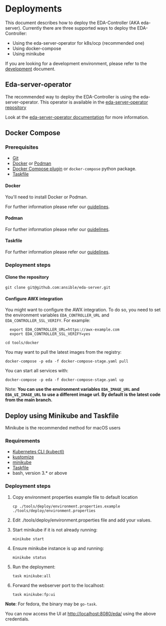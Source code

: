 # Deployments

This document describes how to deploy the EDA-Controller (AKA eda-server).
Currently there are three supported ways to deploy the EDA-Controller:

* Using the eda-server-operator for k8s/ocp (recommended one)
* Using docker-compose
* Using minikube

If you are looking for a development environment, please refer to the [development](development.md) document.

## Eda-server-operator

The recommended way to deploy the EDA-Controller is using the eda-server-operator.
This operator is available in the [eda-server-operator repository](https://github.com/ansible/eda-server-operator)

Look at the [eda-server-operator documentation](https://github.com/ansible/eda-server-operator#readme) for more information.

## Docker Compose

### Prerequisites

* [Git](https://git-scm.com/)
* [Docker](https://www.docker.com/) or [Podman](https://podman.io/)
* [Docker Compose plugin](https://docs.docker.com/compose/) or `docker-compose` python package.
* [Taskfile](https://taskfile.dev/)

#### Docker

You'll need to install Docker or Podman.

For further information please refer our [guidelines](development.md#Docker).

#### Podman

For further information please refer our [guidelines](development.md#Podman).

#### Taskfile

For further information please refer our [guidelines](development.md#Taskfile).

### Deployment steps

#### Clone the repository

```shell
git clone git@github.com:ansible/eda-server.git
```

#### Configure AWX integration

You might want to configure the AWX integration. To do so, you need to set the environment variables `EDA_CONTROLLER_URL` and `EDA_CONTROLLER_SSL_VERIFY`. For example:

```shell
  export EDA_CONTROLLER_URL=https://awx-example.com
  export EDA_CONTROLLER_SSL_VERIFY=yes
```

```shell
cd tools/docker
```

You may want to pull the latest images from the registry:

```shell
docker-compose -p eda -f docker-compose-stage.yaml pull
```

You can start all services with:

```shell
docker-compose -p eda -f docker-compose-stage.yaml up
```

Note: **You can use the environment variables `EDA_IMAGE_URL` and `EDA_UI_IMAGE_URL` to use a different image url. By default is the latest code from the main branch.**

## Deploy using Minikube and Taskfile

Minikube is the recommended method for macOS users

### Requirements

* [Kubernetes CLI (kubectl)](https://kubernetes.io/docs/tasks/tools/install-kubectl-linux/)
* [kustomize](https://kubectl.docs.kubernetes.io/installation/kustomize/)
* [minikube](https://minikube.sigs.k8s.io/docs/start/)
* [Taskfile](https://taskfile.dev/installation/#binary)
* bash, version 3.* or above

### Deployment steps

1. Copy environment properties example file to default location

   ```shell
   cp ./tools/deploy/environment.properties.example ./tools/deploy/environment.properties
   ```

2. Edit ./tools/deploy/environment.properties file and add your values.

3. Start minikube if it is not already running:

   ```shell
   minikube start
   ```

4. Ensure minikube instance is up and running:

   ```shell
   minikube status
   ```

5. Run the deployment:

   ```shell
   task minikube:all
   ```

6. Forward the webserver port to the localhost:

   ```shell
   task minikube:fp:ui
   ```

**Note**: For fedora, the binary may be `go-task`.

You can now access the UI at <http://localhost:8080/eda/> using the above credentials.
